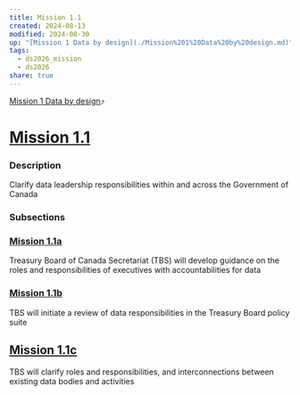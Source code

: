 ```yaml
---
title: Mission 1.1
created: 2024-08-13
modified: 2024-08-30
up: "[Mission 1 Data by design](./Mission%201%20Data%20by%20design.md)"
tags:
  - ds2026_mission
  - ds2026
share: true
---
```

[Mission 1 Data by design](./Mission%201%20Data%20by%20design.md)⤴️
# [Mission 1.1](Mission%201.1.md)
### Description
Clarify data leadership responsibilities within and across the Government of Canada
### Subsections
### [Mission 1.1a](Mission%201.1a.md)

Treasury Board of Canada Secretariat (TBS) will develop guidance on the roles and responsibilities of executives with accountabilities for data

### [Mission 1.1b](Mission%201.1b.md)

TBS will initiate a review of data responsibilities in the Treasury Board policy suite

## [Mission 1.1c](Mission%201.1c.md)

TBS will clarify roles and responsibilities, and interconnections between existing data bodies and activities

